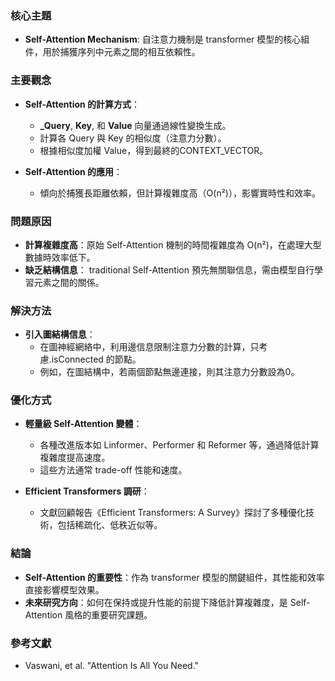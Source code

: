 ### 核心主題
- **Self-Attention Mechanism**: 自注意力機制是 transformer 模型的核心組件，用於捕獲序列中元素之間的相互依賴性。

### 主要觀念
- **Self-Attention 的計算方式**：
  - **_Query**, **Key**, 和 **Value** 向量通過線性變換生成。
  - 計算各 Query 與 Key 的相似度（注意力分數）。
  - 根據相似度加權 Value，得到最終的CONTEXT_VECTOR。

- **Self-Attention 的應用**：
  - 傾向於捕獲長距離依賴，但計算複雜度高（O(n²)），影響實時性和效率。

### 問題原因
- **計算複雜度高**：原始 Self-Attention 機制的時間複雜度為 O(n²)，在處理大型數據時效率低下。
- **缺乏結構信息**： traditional Self-Attention 預先無關聯信息，需由模型自行學習元素之間的關係。

### 解決方法
- **引入圖結構信息**：
  - 在圖神經網絡中，利用邊信息限制注意力分數的計算，只考慮.isConnected 的節點。
  - 例如，在圖結構中，若兩個節點無邊連接，則其注意力分數設為0。

### 優化方式
- **輕量級 Self-Attention 變體**：
  - 各種改進版本如 Linformer、Performer 和 Reformer 等，通過降低計算複雜度提高速度。
  - 這些方法通常 trade-off 性能和速度。

- **Efficient Transformers 調研**：
  - 文獻回顧報告《Efficient Transformers: A Survey》探討了多種優化技術，包括稀疏化、低秩近似等。

### 結論
- **Self-Attention 的重要性**：作為 transformer 模型的關鍵組件，其性能和效率直接影響模型效果。
- **未來研究方向**：如何在保持或提升性能的前提下降低計算複雜度，是 Self-Attention 風格的重要研究課題。

### 參考文獻
- Vaswani, et al. "Attention Is All You Need."